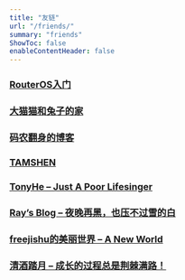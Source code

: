 ```yaml
---
title: "友链"
url: "/friends/"
summary: "friends"
ShowToc: false
enableContentHeader: false
---
```


### [RouterOS入门](https://rosm.cn/)

### [大猫猫和兔子的家](http://www.cat-home.org/)

### [码农翻身的博客](https://blog.csdn.net/qq_40164190)

### [TAMSHEN](https://tamshen.com/)

### [TonyHe – Just A Poor Lifesinger](https://www.ouorz.com/)

### [Ray’s Blog – 夜晚再黑，也压不过雪的白](https://raycoder.me/)

### [freejishu的美丽世界 – A New World](https://www.freejishu.com/)

### [清酒踏月 – 成长的过程总是荆棘满路！](https://blog.lkxin.cn/)

